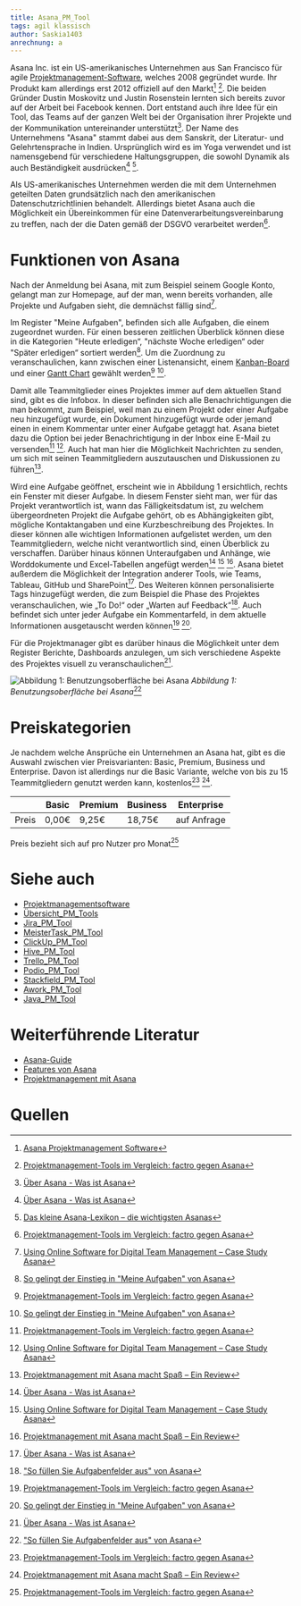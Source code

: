 ```yaml
---
title: Asana_PM_Tool
tags: agil klassisch
author: Saskia1403
anrechnung: a
---
```


Asana Inc. ist ein US-amerikanisches Unternehmen aus San Francisco für agile [Projektmanagement-Software](Projektmanagementsoftware.md), welches 2008 gegründet wurde. Ihr Produkt kam allerdings erst 2012 offiziell auf den Markt[^1] [^2]. Die beiden Gründer Dustin Moskovitz und Justin Rosenstein lernten sich bereits zuvor auf der Arbeit bei Facebook kennen. Dort entstand auch ihre Idee für ein Tool, das Teams auf der ganzen Welt bei der Organisation ihrer Projekte und der Kommunikation untereinander unterstützt[^3]. 
Der Name des Unternehmens "Asana" stammt dabei aus dem Sanskrit, der Literatur- und Gelehrtensprache in Indien. Ursprünglich wird es im Yoga verwendet und ist namensgebend für verschiedene Haltungsgruppen, die sowohl Dynamik als auch Beständigkeit ausdrücken[^3] [^4]. 

Als US-amerikanisches Unternehmen werden die mit dem Unternehmen geteilten Daten grundsätzlich nach den amerikanischen Datenschutzrichtlinien behandelt. Allerdings bietet Asana auch die Möglichkeit ein Übereinkommen für eine Datenverarbeitungsvereinbarung zu treffen, nach der die Daten gemäß der DSGVO verarbeitet werden[^2].

# Funktionen von Asana 
Nach der Anmeldung bei Asana, mit zum Beispiel seinem Google Konto, gelangt man zur Homepage, auf der man, wenn bereits vorhanden, alle Projekte und Aufgaben sieht, die demnächst fällig sind[^5].

Im Register "Meine Aufgaben", befinden sich alle Aufgaben, die einem zugeordnet wurden. Für einen besseren zeitlichen Überblick können diese in die Kategorien "Heute erledigen“, "nächste Woche erledigen“ oder "Später erledigen“ sortiert werden[^6]. Um die Zuordnung zu veranschaulichen, kann zwischen einer Listenansicht, einem [Kanban-Board](Kanban.md) und einer [Gantt Chart](Gantt_Diagramme.md) gewählt werden[^2] [^6]. 

Damit alle Teammitglieder eines Projektes immer auf dem aktuellen Stand sind, gibt es die Infobox. In dieser befinden sich alle Benachrichtigungen die man bekommt, zum Beispiel, weil man zu einem Projekt oder einer Aufgabe neu hinzugefügt wurde, ein Dokument hinzugefügt wurde oder jemand einen in einem Kommentar unter einer Aufgabe getaggt hat. Asana bietet dazu die Option bei jeder Benachrichtigung in der Inbox eine E-Mail zu versenden[^2] [^5]. Auch hat man hier die Möglichkeit Nachrichten zu senden, um sich mit seinen Teammitgliedern auszutauschen und Diskussionen zu führen[^7].

Wird eine Aufgabe geöffnet, erscheint wie in Abbildung 1 ersichtlich, rechts ein Fenster mit dieser Aufgabe. In diesem Fenster sieht man, wer für das Projekt verantwortlich ist, wann das Fälligkeitsdatum ist, zu welchem übergeordneten Projekt die Aufgabe gehört, ob es Abhängigkeiten gibt, mögliche Kontaktangaben und eine Kurzbeschreibung des Projektes. In dieser können alle wichtigen Informationen aufgelistet werden, um den Teammitgliedern, welche nicht verantwortlich sind, einen Überblick zu verschaffen. Darüber hinaus können Unteraufgaben und Anhänge, wie Worddokumente und Excel-Tabellen angefügt werden[^3] [^5] [^7]. Asana bietet außerdem die Möglichkeit der Integration anderer Tools, wie Teams, Tableau, GitHub und SharePoint[^3]. Des Weiteren können personalisierte Tags hinzugefügt werden, die zum Beispiel die Phase des Projektes veranschaulichen, wie „To Do!“ oder „Warten auf Feedback“[^8]. Auch befindet sich unter jeder Aufgabe ein Kommentarfeld, in dem aktuelle Informationen ausgetauscht werden können[^2] [^6]. 

Für die Projektmanager gibt es darüber hinaus die Möglichkeit unter dem Register Berichte, Dashboards anzulegen, um sich verschiedene Aspekte des Projektes visuell zu veranschaulichen[^3].


![Abbildung 1: Benutzungsoberfläche bei Asana](Asana_PM_Tool/Benutzungsoberfläche_Asana.png)
*Abbildung 1: Benutzungsoberfläche bei Asana*[^8]



# Preiskategorien 
 Je nachdem welche Ansprüche ein Unternehmen an Asana hat, gibt es die Auswahl zwischen vier Preisvarianten: Basic, Premium, Business und Enterprise. Davon ist allerdings nur die Basic Variante, welche von bis zu 15 Teammitgliedern genutzt werden kann, kostenlos[^2] [^7].
 
 
 
|             |  Basic  |  Premium  |  Business  |  Enterprise  |
|-------------|---------|-----------|------------|--------------|
| Preis      |  0,00€  |   9,25€   |   18,75€   | auf Anfrage  |

Preis bezieht sich auf pro Nutzer pro Monat[^2]
 
 


# Siehe auch
* [Projektmanagementsoftware](Projektmanagementsoftware.md)
* [Übersicht_PM_Tools](Uebersicht_PM_Tools.md)
* [Jira_PM_Tool](Jira_PM_Tool.md)
* [MeisterTask_PM_Tool](MeisterTask_PM_Tool.md)
* [ClickUp_PM_Tool](ClickUp_PM_Tool.md)
* [Hive_PM_Tool](Hive_PM_Tool.md)
* [Trello_PM_Tool](Trello_PM_Tool.md)
* [Podio_PM_Tool](Podio_PM_Tool.md)
* [Stackfield_PM_Tool](Stackfield_PM_Tool.md)
* [Awork_PM_Tool](Awork_PM_Tool.md)
* [Java_PM_Tool](Java_PM_Tool.md)

# Weiterführende Literatur

* [Asana-Guide](https://asana.com/de/guide)
* [Features von Asana](https://asana.com/de/features)
* [Projektmanagement mit Asana](https://asana.com/de/uses/project-management)

# Quellen

[^1]: [Asana Projektmanagement Software](https://www.unternehmenswelt.de/asana-projektmanagement-software)
[^2]: [Projektmanagement-Tools im Vergleich: factro gegen Asana](https://www.focus.de/digital/experten/software-projektmanagement-tools-im-vergleich-factro-gegen-asana_id_10485623.html)
[^3]: [Über Asana - Was ist Asana](https://asana.com/de/company)
[^4]: [Das kleine Asana-Lexikon – die wichtigsten Asanas](https://www.yogaeasy.de/artikel/asana-lexikon)
[^5]: [Using Online Software for Digital Team Management – Case Study Asana](https://www.researchgate.net/publication/318653655_Using_Online_Software_for_Digital_Team_Management_-_Case_Study_Asana)
[^6]: [So gelingt der Einstieg in "Meine Aufgaben" von Asana](https://asana.com/de/guide/help/fundamentals/my-tasks)
[^7]: [Projektmanagement mit Asana macht Spaß – Ein Review](https://pm-tools.info/projektmanagement-software-reviews/projektmanagement-mit-asana-review/)
[^8]: ["So füllen Sie Aufgabenfelder aus" von Asana](https://asana.com/de/guide/help/tasks/fields#gl-tags)
